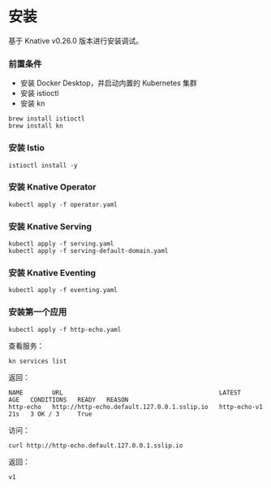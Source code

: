 # 安装

基于 Knative v0.26.0 版本进行安装调试。

### 前置条件

* 安装 Docker Desktop，并启动内置的 Kubernetes 集群
* 安装 istioctl
* 安装 kn

```
brew install istioctl
brew install kn
```

### 安装 Istio
```shell
istioctl install -y
```

### 安装 Knative Operator
```shell
kubectl apply -f operator.yaml
```

### 安装 Knative Serving
```shell
kubectl apply -f serving.yaml
kubectl apply -f serving-default-domain.yaml
```

### 安装 Knative Eventing
```shell
kubectl apply -f eventing.yaml
```

### 安装第一个应用
```shell
kubectl apply -f http-echo.yaml
```

查看服务：

```
kn services list
```

返回：

```
NAME        URL                                           LATEST         AGE   CONDITIONS   READY   REASON
http-echo   http://http-echo.default.127.0.0.1.sslip.io   http-echo-v1   21s   3 OK / 3     True  
```


访问：

```
curl http://http-echo.default.127.0.0.1.sslip.io
```

返回：

```
v1
```
